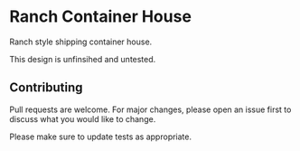 # Ranch Container House

Ranch style shipping container house.

This design is unfinsihed and untested.

## Contributing
Pull requests are welcome. For major changes, please open an issue first to discuss what you would like to change.

Please make sure to update tests as appropriate.